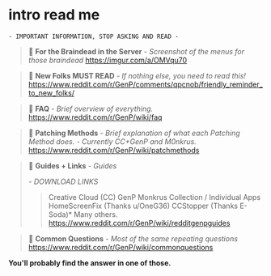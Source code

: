 # intro read me

```fix
- IMPORTANT INFORMATION, STOP ASKING AND READ -
```
> 🔗 **For the Braindead in the Server**
> *- Screenshot of the menus for those braindead*
> https://imgur.com/a/OMVqu70

> 🔗 **New Folks MUST READ**
> *- If nothing else, you need to read this!*
> https://www.reddit.com/r/GenP/comments/qpcnob/friendly_reminder_to_new_folks/

> 🔗 **FAQ**
> *- Brief overview of everything.*
> https://www.reddit.com/r/GenP/wiki/faq

> 🔗 **Patching Methods**
> *- Brief explanation of what each Patching Method does.*
> *- Currently CC+GenP and M0nkrus.*
> https://www.reddit.com/r/GenP/wiki/patchmethods

> 🔗 **Guides + Links**
> *- Guides*
> 
> *- DOWNLOAD LINKS*
> > Creative Cloud (CC)
> > GenP
> > Monkrus Collection / Individual Apps
> > HomeScreenFix (Thanks u/OneG36)
> > CCStopper (Thanks E-Soda)*
> > Many others.
> https://www.reddit.com/r/GenP/wiki/redditgenpguides

> 🔗 **Common Questions**
> *- Most of the same repeating questions*
> https://www.reddit.com/r/GenP/wiki/commonquestions

**You'll probably find the answer in one of those.**

